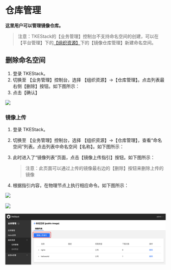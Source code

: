 # 仓库管理

**这里用户可以管理镜像仓库。**

> 注意：TKEStack的【业务管理】控制台不支持命名空间的创建，可以在【平台管理】下的[【组织资源】](../../platform-console/registry-mgmt/)下的【镜像仓库管理】新建命名空间。

## 删除命名空间

1. 登录 TKEStack。
2. 切换至 【业务管理】控制台，选择 【组织资源】-&gt;【仓库管理】。点击列表最右侧【删除】按钮。如下图所示：
3. 点击【确认】

![](../../../.gitbook/assets/ming-ming-kong-jian-shan-chu-an-niu-1.png)

### 镜像上传

1. 登录 TKEStack。
2. 切换至 【业务管理】控制台，选择 【组织资源】-&gt;【仓库管理】，查看“命名空间”列表。点击列表中命名空间【名称】。如下图所示： 
3. 此时进入了“镜像列表”页面，点击【镜像上传指引】按钮。如下图所示：

   > 注意：此页面可以通过上传的镜像最右边的【删除】按钮来删除上传的镜像

4. 根据指引内容，在物理节点上执行相应命令。如下图所示：

![](../../../.gitbook/assets/ming-ming-kong-jian-ming-cheng-1.png)

![](../../../.gitbook/assets/jing-xiang-shang-chuan-zhi-yin-1%20%281%29.png)

![](../../../.gitbook/assets/jing-xiang-shang-chuan-zhi-yin-1%20%281%29%20%282%29.png)

